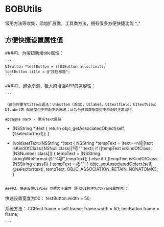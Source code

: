 # BOBUtils
常用方法等收集，添加扩展类，工具类方法，拥有很多方便快捷功能 ^_^

## 方便快捷设置属性值

####1、为按钮新增title属性：

    ```
    UIButton *testButton = [[UIButton alloc]init];
    testButton.title = @"按钮标题";
    ```

####2、避免崩溃，极大的增强APP的兼容性：


    ```

    （运行时重写title点语法：Unbutton（添加），UIlabel，UItextfield，UItextView）
    UILabel等 赋值类型不匹配不会崩溃：从后台获取数据类型不匹配时正常运行。

    #pragma mark - 重写text属性
   - (NSString *)text {
    return objc_getAssociatedObject(self, @selector(text));
   }

   - (void)setText:(NSString *)text {
    NSString *tempText = (text==nil||[text isKindOfClass:[NSNull class]]?@"":text);
    if ([tempText isKindOfClass:[NSNumber class]]) {
        tempText = [NSString stringWithFormat:@"%@",tempText];
    } else if (![tempText isKindOfClass:[NSString class]]) {
        tempText = @"";
    }
    objc_setAssociatedObject(self, @selector(text), tempText, OBJC_ASSOCIATION_RETAIN_NONATOMIC);
   }

   ```

####3、快速设置UiView 位置大小属性（所以UI控件包含Frame属性时）：

   ```
   快速设置宽度为50：
    testButton.width = 50;

   系统方法：
    CGRect frame = self.frame;
    frame.width = 50;
    testButton.frame = frame;

    ```

